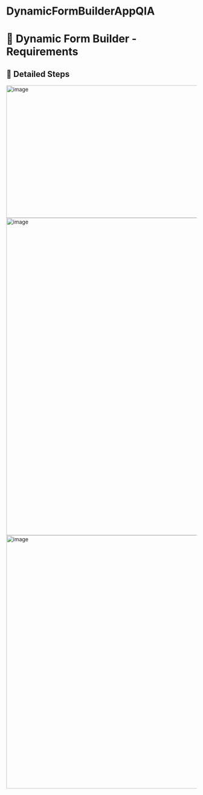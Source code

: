 # DynamicFormBuilderAppQIA

# 📝 Dynamic Form Builder - Requirements

## 📌 Detailed Steps
<img width="777" height="350" alt="image" src="https://github.com/user-attachments/assets/e9cb7997-eda5-43dc-b816-c84a15f44237" />
<img width="752" height="838" alt="image" src="https://github.com/user-attachments/assets/a912bbdd-1767-45e1-939b-96b93e98954f" />
<img width="781" height="669" alt="image" src="https://github.com/user-attachments/assets/7c02dac4-40d1-4c80-9b72-5080750abcb3" />


